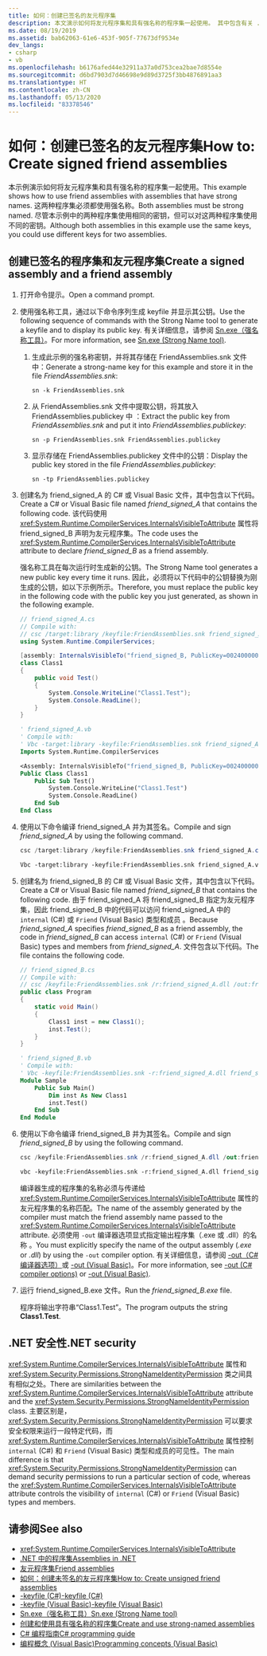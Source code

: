 ```yaml
---
title: 如何：创建已签名的友元程序集
description: 本文演示如何将友元程序集和具有强名称的程序集一起使用。 其中包含有关 .NET 安全性的信息。
ms.date: 08/19/2019
ms.assetid: bab62063-61e6-453f-905f-77673df9534e
dev_langs:
- csharp
- vb
ms.openlocfilehash: b6176afed44e32911a37a0d753cea2bae7d8554e
ms.sourcegitcommit: d6bd7903d7d46698e9d89d3725f3bb4876891aa3
ms.translationtype: HT
ms.contentlocale: zh-CN
ms.lasthandoff: 05/13/2020
ms.locfileid: "83378546"
---
```

# <a name="how-to-create-signed-friend-assemblies"></a><span data-ttu-id="fcaf9-104">如何：创建已签名的友元程序集</span><span class="sxs-lookup"><span data-stu-id="fcaf9-104">How to: Create signed friend assemblies</span></span>
<span data-ttu-id="fcaf9-105">本示例演示如何将友元程序集和具有强名称的程序集一起使用。</span><span class="sxs-lookup"><span data-stu-id="fcaf9-105">This example shows how to use friend assemblies with assemblies that have strong names.</span></span> <span data-ttu-id="fcaf9-106">这两种程序集必须都使用强名称。</span><span class="sxs-lookup"><span data-stu-id="fcaf9-106">Both assemblies must be strong named.</span></span> <span data-ttu-id="fcaf9-107">尽管本示例中的两种程序集使用相同的密钥，但可以对这两种程序集使用不同的密钥。</span><span class="sxs-lookup"><span data-stu-id="fcaf9-107">Although both assemblies in this example use the same keys, you could use different keys for two assemblies.</span></span>  
  
## <a name="create-a-signed-assembly-and-a-friend-assembly"></a><span data-ttu-id="fcaf9-108">创建已签名的程序集和友元程序集</span><span class="sxs-lookup"><span data-stu-id="fcaf9-108">Create a signed assembly and a friend assembly</span></span>  
  
1. <span data-ttu-id="fcaf9-109">打开命令提示。</span><span class="sxs-lookup"><span data-stu-id="fcaf9-109">Open a command prompt.</span></span>  
  
2. <span data-ttu-id="fcaf9-110">使用强名称工具，通过以下命令序列生成 keyfile 并显示其公钥。</span><span class="sxs-lookup"><span data-stu-id="fcaf9-110">Use the following sequence of commands with the Strong Name tool to generate a keyfile and to display its public key.</span></span> <span data-ttu-id="fcaf9-111">有关详细信息，请参阅 [Sn.exe（强名称工具）](../../framework/tools/sn-exe-strong-name-tool.md)。</span><span class="sxs-lookup"><span data-stu-id="fcaf9-111">For more information, see [Sn.exe (Strong Name tool)](../../framework/tools/sn-exe-strong-name-tool.md).</span></span>  
  
    1. <span data-ttu-id="fcaf9-112">生成此示例的强名称密钥，并将其存储在 FriendAssemblies.snk 文件中：</span><span class="sxs-lookup"><span data-stu-id="fcaf9-112">Generate a strong-name key for this example and store it in the file *FriendAssemblies.snk*:</span></span>  
  
         `sn -k FriendAssemblies.snk`  
  
    2. <span data-ttu-id="fcaf9-113">从 FriendAssemblies.snk 文件中提取公钥，将其放入 FriendAssemblies.publickey 中 ：</span><span class="sxs-lookup"><span data-stu-id="fcaf9-113">Extract the public key from *FriendAssemblies.snk* and put it into *FriendAssemblies.publickey*:</span></span>  
  
         `sn -p FriendAssemblies.snk FriendAssemblies.publickey`  
  
    3. <span data-ttu-id="fcaf9-114">显示存储在 FriendAssemblies.publickey 文件中的公钥：</span><span class="sxs-lookup"><span data-stu-id="fcaf9-114">Display the public key stored in the file *FriendAssemblies.publickey*:</span></span>  
  
         `sn -tp FriendAssemblies.publickey`  
  
3. <span data-ttu-id="fcaf9-115">创建名为 friend_signed_A 的 C# 或 Visual Basic 文件，其中包含以下代码。</span><span class="sxs-lookup"><span data-stu-id="fcaf9-115">Create a C# or Visual Basic file named *friend_signed_A* that contains the following code.</span></span> <span data-ttu-id="fcaf9-116">该代码使用 <xref:System.Runtime.CompilerServices.InternalsVisibleToAttribute> 属性将 friend_signed_B 声明为友元程序集。</span><span class="sxs-lookup"><span data-stu-id="fcaf9-116">The code uses the <xref:System.Runtime.CompilerServices.InternalsVisibleToAttribute> attribute to declare *friend_signed_B* as a friend assembly.</span></span>  

   <span data-ttu-id="fcaf9-117">强名称工具在每次运行时生成新的公钥。</span><span class="sxs-lookup"><span data-stu-id="fcaf9-117">The Strong Name tool generates a new public key every time it runs.</span></span> <span data-ttu-id="fcaf9-118">因此，必须将以下代码中的公钥替换为刚生成的公钥，如以下示例所示。</span><span class="sxs-lookup"><span data-stu-id="fcaf9-118">Therefore, you must replace the public key in the following code with the public key you just generated, as shown in the following example.</span></span>  

   ```csharp  
   // friend_signed_A.cs  
   // Compile with:
   // csc /target:library /keyfile:FriendAssemblies.snk friend_signed_A.cs  
   using System.Runtime.CompilerServices;  

   [assembly: InternalsVisibleTo("friend_signed_B, PublicKey=0024000004800000940000000602000000240000525341310004000001000100e3aedce99b7e10823920206f8e46cd5558b4ec7345bd1a5b201ffe71660625dcb8f9a08687d881c8f65a0dcf042f81475d2e88f3e3e273c8311ee40f952db306c02fbfc5d8bc6ee1e924e6ec8fe8c01932e0648a0d3e5695134af3bb7fab370d3012d083fa6b83179dd3d031053f72fc1f7da8459140b0af5afc4d2804deccb6")]  
   class Class1  
   {  
       public void Test()  
       {  
           System.Console.WriteLine("Class1.Test");  
           System.Console.ReadLine();  
       }  
   }  
   ```  

   ```vb  
   ' friend_signed_A.vb  
   ' Compile with:
   ' Vbc -target:library -keyfile:FriendAssemblies.snk friend_signed_A.vb  
   Imports System.Runtime.CompilerServices  

   <Assembly: InternalsVisibleTo("friend_signed_B, PublicKey=0024000004800000940000000602000000240000525341310004000001000100e3aedce99b7e10823920206f8e46cd5558b4ec7345bd1a5b201ffe71660625dcb8f9a08687d881c8f65a0dcf042f81475d2e88f3e3e273c8311ee40f952db306c02fbfc5d8bc6ee1e924e6ec8fe8c01932e0648a0d3e5695134af3bb7fab370d3012d083fa6b83179dd3d031053f72fc1f7da8459140b0af5afc4d2804deccb6")>
   Public Class Class1  
       Public Sub Test()  
           System.Console.WriteLine("Class1.Test")  
           System.Console.ReadLine()  
       End Sub  
   End Class  
   ```  

4. <span data-ttu-id="fcaf9-119">使用以下命令编译 friend_signed_A 并为其签名。</span><span class="sxs-lookup"><span data-stu-id="fcaf9-119">Compile and sign *friend_signed_A* by using the following command.</span></span>  

   ```csharp
   csc /target:library /keyfile:FriendAssemblies.snk friend_signed_A.cs  
   ```  

   ```vb
   Vbc -target:library -keyfile:FriendAssemblies.snk friend_signed_A.vb  
   ```  

5. <span data-ttu-id="fcaf9-120">创建名为 friend_signed_B 的 C# 或 Visual Basic 文件，其中包含以下代码。</span><span class="sxs-lookup"><span data-stu-id="fcaf9-120">Create a C# or Visual Basic file named *friend_signed_B* that contains the following code.</span></span> <span data-ttu-id="fcaf9-121">由于 friend_signed_A 将 friend_signed_B 指定为友元程序集，因此 friend_signed_B 中的代码可以访问 friend_signed_A 中的 `internal` (C#) 或 `Friend` (Visual Basic) 类型和成员   。</span><span class="sxs-lookup"><span data-stu-id="fcaf9-121">Because *friend_signed_A* specifies *friend_signed_B* as a friend assembly, the code in *friend_signed_B* can access `internal` (C#) or `Friend` (Visual Basic) types and members from *friend_signed_A*.</span></span> <span data-ttu-id="fcaf9-122">文件包含以下代码。</span><span class="sxs-lookup"><span data-stu-id="fcaf9-122">The file contains the following code.</span></span>  

   ```csharp  
   // friend_signed_B.cs  
   // Compile with:
   // csc /keyfile:FriendAssemblies.snk /r:friend_signed_A.dll /out:friend_signed_B.exe friend_signed_B.cs  
   public class Program  
   {  
       static void Main()  
       {  
           Class1 inst = new Class1();  
           inst.Test();  
       }  
   }  
   ```  

   ```vb  
   ' friend_signed_B.vb  
   ' Compile with:
   ' Vbc -keyfile:FriendAssemblies.snk -r:friend_signed_A.dll friend_signed_B.vb  
   Module Sample  
       Public Sub Main()  
           Dim inst As New Class1  
           inst.Test()  
       End Sub  
   End Module  
   ```  

6. <span data-ttu-id="fcaf9-123">使用以下命令编译 friend_signed_B 并为其签名。</span><span class="sxs-lookup"><span data-stu-id="fcaf9-123">Compile and sign *friend_signed_B* by using the following command.</span></span>  

   ```csharp
   csc /keyfile:FriendAssemblies.snk /r:friend_signed_A.dll /out:friend_signed_B.exe friend_signed_B.cs  
   ```  

   ```vb
   vbc -keyfile:FriendAssemblies.snk -r:friend_signed_A.dll friend_signed_B.vb  
   ```  

   <span data-ttu-id="fcaf9-124">编译器生成的程序集的名称必须与传递给 <xref:System.Runtime.CompilerServices.InternalsVisibleToAttribute> 属性的友元程序集的名称匹配。</span><span class="sxs-lookup"><span data-stu-id="fcaf9-124">The name of the assembly generated by the compiler must match the friend assembly name passed to the <xref:System.Runtime.CompilerServices.InternalsVisibleToAttribute> attribute.</span></span> <span data-ttu-id="fcaf9-125">必须使用 `-out` 编译器选项显式指定输出程序集（.exe 或 .dll）的名称 。</span><span class="sxs-lookup"><span data-stu-id="fcaf9-125">You must explicitly specify the name of the output assembly (*.exe* or *.dll*) by using the `-out` compiler option.</span></span> <span data-ttu-id="fcaf9-126">有关详细信息，请参阅 [-out（C# 编译器选项）](../../csharp/language-reference/compiler-options/out-compiler-option.md)或 [-out (Visual Basic)](../../visual-basic/reference/command-line-compiler/out.md)。</span><span class="sxs-lookup"><span data-stu-id="fcaf9-126">For more information, see [-out (C# compiler options)](../../csharp/language-reference/compiler-options/out-compiler-option.md) or [-out (Visual Basic)](../../visual-basic/reference/command-line-compiler/out.md).</span></span>  

7. <span data-ttu-id="fcaf9-127">运行 friend_signed_B.exe 文件。</span><span class="sxs-lookup"><span data-stu-id="fcaf9-127">Run the *friend_signed_B.exe* file.</span></span>  

   <span data-ttu-id="fcaf9-128">程序将输出字符串“Class1.Test”。</span><span class="sxs-lookup"><span data-stu-id="fcaf9-128">The program outputs the string **Class1.Test**.</span></span>  
  
## <a name="net-security"></a><span data-ttu-id="fcaf9-129">.NET 安全性</span><span class="sxs-lookup"><span data-stu-id="fcaf9-129">.NET security</span></span>  
 <span data-ttu-id="fcaf9-130"><xref:System.Runtime.CompilerServices.InternalsVisibleToAttribute> 属性和 <xref:System.Security.Permissions.StrongNameIdentityPermission> 类之间具有相似之处。</span><span class="sxs-lookup"><span data-stu-id="fcaf9-130">There are similarities between the <xref:System.Runtime.CompilerServices.InternalsVisibleToAttribute> attribute and the <xref:System.Security.Permissions.StrongNameIdentityPermission> class.</span></span> <span data-ttu-id="fcaf9-131">主要区别是，<xref:System.Security.Permissions.StrongNameIdentityPermission> 可以要求安全权限来运行一段特定代码，而 <xref:System.Runtime.CompilerServices.InternalsVisibleToAttribute> 属性控制 `internal` (C#) 和 `Friend` (Visual Basic) 类型和成员的可见性。</span><span class="sxs-lookup"><span data-stu-id="fcaf9-131">The main difference is that <xref:System.Security.Permissions.StrongNameIdentityPermission> can demand security permissions to run a particular section of code, whereas the <xref:System.Runtime.CompilerServices.InternalsVisibleToAttribute> attribute controls the visibility of `internal` (C#) or `Friend` (Visual Basic) types and members.</span></span>  
  
## <a name="see-also"></a><span data-ttu-id="fcaf9-132">请参阅</span><span class="sxs-lookup"><span data-stu-id="fcaf9-132">See also</span></span>

- <xref:System.Runtime.CompilerServices.InternalsVisibleToAttribute>
- [<span data-ttu-id="fcaf9-133">.NET 中的程序集</span><span class="sxs-lookup"><span data-stu-id="fcaf9-133">Assemblies in .NET</span></span>](index.md)
- [<span data-ttu-id="fcaf9-134">友元程序集</span><span class="sxs-lookup"><span data-stu-id="fcaf9-134">Friend assemblies</span></span>](friend.md)
- [<span data-ttu-id="fcaf9-135">如何：创建未签名的友元程序集</span><span class="sxs-lookup"><span data-stu-id="fcaf9-135">How to: Create unsigned friend assemblies</span></span>](create-unsigned-friend.md)
- [<span data-ttu-id="fcaf9-136">-keyfile (C#)</span><span class="sxs-lookup"><span data-stu-id="fcaf9-136">-keyfile (C#)</span></span>](../../csharp/language-reference/compiler-options/keyfile-compiler-option.md)
- [<span data-ttu-id="fcaf9-137">-keyfile (Visual Basic)</span><span class="sxs-lookup"><span data-stu-id="fcaf9-137">-keyfile (Visual Basic)</span></span>](../../visual-basic/reference/command-line-compiler/keyfile.md)
- [<span data-ttu-id="fcaf9-138">Sn.exe（强名称工具）</span><span class="sxs-lookup"><span data-stu-id="fcaf9-138">Sn.exe (Strong Name tool)</span></span>](../../framework/tools/sn-exe-strong-name-tool.md)
- [<span data-ttu-id="fcaf9-139">创建和使用具有强名称的程序集</span><span class="sxs-lookup"><span data-stu-id="fcaf9-139">Create and use strong-named assemblies</span></span>](create-use-strong-named.md)
- [<span data-ttu-id="fcaf9-140">C# 编程指南</span><span class="sxs-lookup"><span data-stu-id="fcaf9-140">C# programming guide</span></span>](../../csharp/programming-guide/index.md)
- [<span data-ttu-id="fcaf9-141">编程概念 (Visual Basic)</span><span class="sxs-lookup"><span data-stu-id="fcaf9-141">Programming concepts (Visual Basic)</span></span>](../../visual-basic/programming-guide/concepts/index.md)
